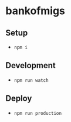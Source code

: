 # bankofmigs

## Setup

- `npm i`


## Development

- `npm run watch`


## Deploy

- `npm run production`
